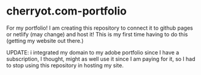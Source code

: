 # cherryot.com-portfolio
For my portfolio!
I am creating this repository to connect it to github pages or netlify (may change) and host it!
This is my first time having to do this (getting my website out there.)


UPDATE:
i integrated my domain to my adobe portfolio since I have a subscription, I thought, might as well use it since I am paying for it, so I had to stop using this repository in hosting my site.
